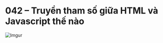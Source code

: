 # 042 – Truyền tham số giữa HTML và Javascript thế nào  

![Imgur](https://i.imgur.com/PwSX8jY.png)  